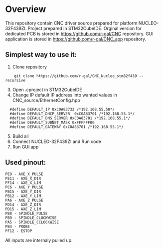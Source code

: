 # Overview

This repository contain CNC driver source prepared for platform NUCLEO-32F439ZI. Project prepared in STM32CubeIDE.
Orginal version for dedicated PCB is stored in https://github.com/r-gal/CNC repository.
GUI application is stored in https://github.com/r-gal/CNC_app repository.

## Simplest way to use it:

1. Clone repository

```
    git clone https://github.com/r-gal/CNC_Nucleo_stm32f439 --recursive

```
3. Open .cproject in STM32CubeIDE
4. Change IP default IP address into wanted values in CNC_source/EthernetConfig.hpp

```
  #define DEFAULT_IP 0xC0A83732 /*192.168.55.50*/
  #define DEFAULT_DHCP_SERVER  0xC0A83701 /*192.168.55.1*/
  #define DEFAULT_DNS_SERVER 0xC0A83701 /*192.168.55.1*/
  #define DEFAULT_SUBNET_MASK 0xFFFFFF00
  #define DEFAULT_GATEWAY 0xC0A83701 /*192.168.55.1*/

```
5. Build all
6. Connect NUCLEO-32F439ZI and Run code
7. Run GUI app  

## Used pinout:

```
PE9 - AXE_X_PULSE
PE11 - AXE_X_DIR
PF14 - AXE_X_LIM
PC6 - AXE_Y_PULSE
PB15 - AXE_Y_DIR
PB12 - AXE_Y_LIM
PA6 - AXE_Z_PULSE
PD14 - AXE_Z_DIR
PD15 - AXE_Z_LIM
PB8 - SPINDLE_PULSE
PB9 - SPINDLE_CLOCKWISE
PA5 - SPINDLE_CCLOCKWISE
PB4 - PROBE
PF12 - ESTOP

```
All inputs are internaly pulled up.
